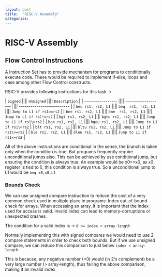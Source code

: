 ```yaml
---
layout: post
title:  "RISC-V Assembly"
categories: 
---
```

# RISC-V Assembly
## Flow Control Instructions
A Instruction Set has to provide mechanism for programs to conditionally execute
code. These would be required to implement if-else, loops and case among other 
Flow Control constructs.

RSIC-V provides following instructions for this task ->

| `Signed`           |||| `Unsigned`          |||| `Description`              |
| -----------------  |||| ------------------- |||| -------------------------- |
| `beq rs1, rs2, L1` |||| `beq  rs1, rs2, L1` |||| `Jump to L1 if rs1==rs2`   |
| `bne rs1, rs2, L1` |||| `bne  rs1, rs2, L1` |||| `Jump to L1 if rs1!=rs2`   |
| `bgt rs1, rs2, L1` |||| `bgtu rs1, rs2, L1` |||| `Jump to L1 if rs1\>rs2`   |
| `bge rs1, rs2, L1` |||| `bgeu rs1, rs2, L1` |||| `Jump to L1 if rs1\<rs2`   |
| `blt rs1, rs2, L1` |||| `bltu rs1, rs2, L1` |||| `Jump to L1 if rs1\>=rs2`  |
| `ble rs1, rs2, L1` |||| `bleu rs1, rs2, L1` |||| `Jump to L1 if rs1<=rs2`   |

All of the above instructions are conditional in  the sense, the branch is taken
only when the condition is true. But programs frequently require unconditional
jumps also. This can be achieved by use conditional jump, but ensuring the
condition is always true. An example would be x0==x0, as x0 register is tied to
0, this condition is always true. So a unconditional jump to L1 would be
    `beq x0,x0,L1`

### Bounds Check
We can use unsigned compare instruction to reduce the cost of a very common check
used in multiple place in programs: Index out-of-bound check for arrays.
When accessing an array, it is important that the index used for access is valid.
Invalid index can lead to memory-corruptions or unexpected crashes.

The condition for a valid index is ->
    ` 0 <= index < array-length `

Normally implementing this with signed compares we would need to use 2 compare
statements in order to check both bounds. But if we use unsigned compare, we 
can reduce this comparison to just below
    ` index < array-length `

This is because, any negative number (<0) would (in 2's complement) be a very
large number (> array-length), thus failing the above comparison, making it
an invalid index


